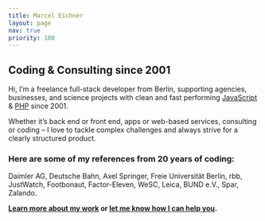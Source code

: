 ```yaml
---
title: Marcel Eichner
layout: page
nav: true
priority: 100
---
```

## Coding & Consulting since 2001

Hi, I’m a freelance full-stack developer from Berlin, supporting agencies, businesses, and science projects with clean and fast performing [JavaScript](project/#JavaScript) & [PHP](project/#PHP) since 2001.

Whether it’s back end or front end, apps or web-based services, consulting or coding – I love to tackle complex challenges and always strive for a clearly structured product. 

### Here are some of my references from 20 years of coding:

Daimler AG, Deutsche Bahn, Axel Springer, Freie Universität Berlin, rbb, JustWatch, Footbonaut, Factor-Eleven, WeSC, Leica, BUND e.V., Spar, Zalando.

**[Learn more about my work](about) or [let me know how I can help you](./contact).**
